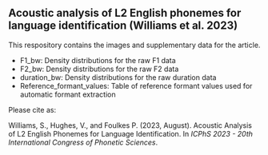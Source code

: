 ## Acoustic analysis of L2 English phonemes for language identification (Williams et al. 2023)

This respository contains the images and supplementary data for the article.

* F1_bw: Density distributions for the raw F1 data
* F2_bw: Density distributions for the raw F2 data
* duration_bw: Density distributions for the raw duration data
* Reference_formant_values: Table of reference formant values used for automatic formant extraction

Please cite as:

Williams, S., Hughes, V., and Foulkes P. (2023, August). Acoustic Analysis of L2 English Phonemes for Language Identification. In _ICPhS 2023 - 20th International Congress of Phonetic Sciences_.

